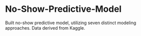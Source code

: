 # No-Show-Predictive-Model
Built no-show predictive model, utilizing seven distinct modeling approaches. Data derived from Kaggle. 
